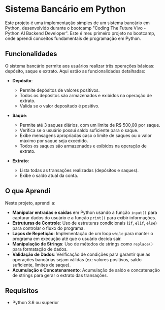 # Sistema Bancário em Python

Este projeto é uma implementação simples de um sistema bancário em Python, desenvolvido durante o bootcamp "Coding The Future Vivo - Python AI Backend Developer". Este é meu primeiro projeto no bootcamp, onde aprendi conceitos fundamentais de programação em Python.

## Funcionalidades

O sistema bancário permite aos usuários realizar três operações básicas: depósito, saque e extrato. Aqui estão as funcionalidades detalhadas:

- **Depósito**: 
  - Permite depósitos de valores positivos.
  - Todos os depósitos são armazenados e exibidos na operação de extrato.
  - Valida se o valor depositado é positivo.

- **Saque**:
  - Permite até 3 saques diários, com um limite de R$ 500,00 por saque.
  - Verifica se o usuário possui saldo suficiente para o saque.
  - Exibe mensagens apropriadas caso o limite de saques ou o valor máximo por saque seja excedido.
  - Todos os saques são armazenados e exibidos na operação de extrato.

- **Extrato**:
  - Lista todas as transações realizadas (depósitos e saques).
  - Exibe o saldo atual da conta.

## O que Aprendi

Neste projeto, aprendi a:

- **Manipular entradas e saídas** em Python usando a função `input()` para capturar dados do usuário e a função `print()` para exibir informações.
- **Estruturas de Controle**: Uso de estruturas condicionais (`if`, `elif`, `else`) para controlar o fluxo do programa.
- **Laços de Repetição**: Implementação de um loop `while` para manter o programa em execução até que o usuário decida sair.
- **Manipulação de Strings**: Uso de métodos de strings como `replace()` para formatação de dados.
- **Validação de Dados**: Verificação de condições para garantir que as operações bancárias sejam válidas (ex: valores positivos, saldo suficiente, limites de saque).
- **Acumulação e Concatenamento**: Acumulação de saldo e concatenação de strings para gerar o extrato das transações.

## Requisitos

- Python 3.6 ou superior
